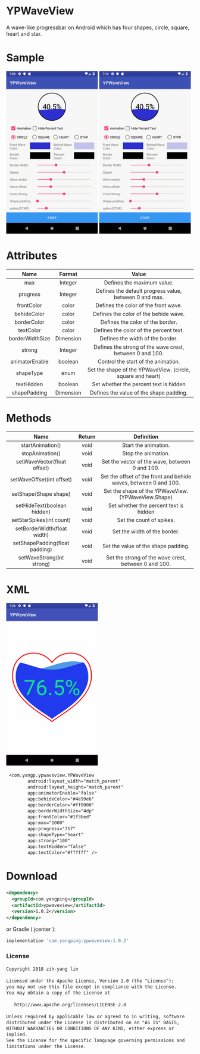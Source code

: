 # YPWaveView

A wave-like progressbar on Android which has four shapes, circle, square, heart and star.

Sample
======

<img src="webps/ypwaveview_sample2.gif" width="246"> <img src="webps/ypwaveview_sample3.gif" width="246">


Attributes
===
| Name | Format | Value  |
| :---:   | :-:  | :-: |
| max | Integer | Defines the maximum value.  |
| progress | Integer | Defines the default progress value, between 0 and max.   |
| frontColor | color | Defines the color of the front wave.   |
| behideColor | color | Defines the color of the behide wave.   |
| borderColor | color | Defines the color of the border.   |
| textColor | color | Defines the color of the percent text.   |
| borderWidthSize | Dimension | Defines the width of the border.   |
| strong | Integer | Defines the strong of the wave crest, between 0 and 100.|
| animatorEnable | boolean | Control the start of the animation. |
| shapeType | enum | Set the shape of the YPWaveView. (circle, square and heart)|
| textHidden | boolean | Set whether the percent text is hidden|
| shapePadding | Dimension | Defines the value of the shape padding.|

Methods
===

| Name | Return | Definition |
| :---:   | :-:  | :-:  |
| startAnimation() | void | Start the animation. |
| stopAnimation() | void | Stop the animation. |
| setWaveVector(float offset) | void | Set the vector of the wave, between 0 and 100. |
| setWaveOffset(int offset) | void | Set the offset of the front and behide waves, between 0 and 100.|
| setShape(Shape shape) | void | Set the shape of the YPWaveView.(YPWaveView.Shape)|
| setHideText(boolean hidden) | void | Set whether the percent text is hidden|
| setStarSpikes(int count) | void | Set the count of spikes.|
| setBorderWidth(float width) | void | Set the width of the border.|
| setShapePadding(float padding) | void | Set the value of the shape padding.|
| setWaveStrong(int strong) | void | Set the strong of the wave crest, between 0 and 100.|


XML
===

<img src="webps/device-2018-05-16-161620.webp" width="246">

```
 <com.yangp.ypwaveview.YPWaveView
        android:layout_width="match_parent"
        android:layout_height="match_parent"
        app:animatorEnable="false"
        app:behideColor="#4e99e6"
        app:borderColor="#ff0000"
        app:borderWidthSize="4dp"
        app:frontColor="#1f3bed"
        app:max="1000"
        app:progress="757"
        app:shapeType="heart"
        app:strong="100"
        app:textHidden="false"
        app:textColor="#ffffff" />
```

Download
========
```xml
<dependency>
  <groupId>com.yangping</groupId>
  <artifactId>ypwaveview</artifactId>
  <version>1.0.2</version>
</dependency>
```
or Gradle ( jcenter ):
```groovy
implementation 'com.yangping:ypwaveview:1.0.2'
```
### License
```
Copyright 2018 zih-yang lin

Licensed under the Apache License, Version 2.0 (the "License");
you may not use this file except in compliance with the License.
You may obtain a copy of the License at

   http://www.apache.org/licenses/LICENSE-2.0

Unless required by applicable law or agreed to in writing, software
distributed under the License is distributed on an "AS IS" BASIS,
WITHOUT WARRANTIES OR CONDITIONS OF ANY KIND, either express or implied.
See the License for the specific language governing permissions and
limitations under the License.
```
